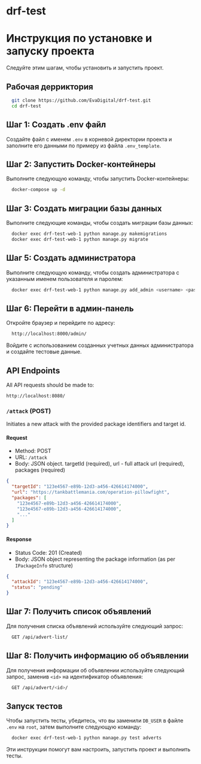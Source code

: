 # drf-test

# Инструкция по установке и запуску проекта

Следуйте этим шагам, чтобы установить и запустить проект.

## Рабочая дерриктория
```bash 
  git clone https://github.com/EvaDigital/drf-test.git
  cd drf-test
```

## Шаг 1: Создать .env файл

Создайте файл с именем `.env` в корневой директории проекта и заполните его данными по примеру из файла `.env_template`.

## Шаг 2: Запустить Docker-контейнеры

Выполните следующую команду, чтобы запустить Docker-контейнеры: 
``` bash 
  docker-compose up -d
```
## Шаг 3: Создать миграции базы данных

Выполните следующие команды, чтобы создать миграции базы данных:
``` bash 
  docker exec drf-test-web-1 python manage.py makemigrations
  docker exec drf-test-web-1 python manage.py migrate
```

## Шаг 5: Создать администратора

Выполните следующую команду, чтобы создать администратора с указанным именем пользователя и паролем:
``` bash 
  docker exec drf-test-web-1 python manage.py add_admin <username> <password>
```

## Шаг 6: Перейти в админ-панель

Откройте браузер и перейдите по адресу:
``` bash 
  http://localhost:8000/admin/
```
Войдите с использованием созданных учетных данных администратора и создайте тестовые данные.


## API Endpoints
All API requests should be made to:
```
http://localhost:8080/
```

### `/attack` (POST)

Initiates a new attack with the provided package identifiers and target id.

#### Request

- Method: POST
- URL: `/attack`
- Body: JSON object. targetId (required), url - full attack url (required), packages (required)

```json
{
  "targetId": "123e4567-e89b-12d3-a456-426614174000",
  "url": "https://tankbattlemania.com/operation-pillowfight",
  "packages": [
    "123e4567-e89b-12d3-a456-426614174000",
    "123e4567-e89b-12d3-a456-426614174000",
    "..."
  ]
}
```

#### Response

- Status Code: 201 (Created)
- Body: JSON object representing the package information (as per `IPackageInfo` structure)

```json
{
  "attackId": "123e4567-e89b-12d3-a456-426614174000",
  "status": "pending"
}
```

## Шаг 7: Получить список объявлений

Для получения списка объявлений используйте следующий запрос:
``` bash 
  GET /api/advert-list/
```

## Шаг 8: Получить информацию об объявлении

Для получения информации об объявлении используйте следующий запрос, заменив `<id>` на идентификатор объявления:
``` bash
  GET /api/advert/<id>/
```

## Запуск тестов

Чтобы запустить тесты, убедитесь, что вы заменили `DB_USER` в файле `.env` на `root`, затем выполните следующую команду:
``` bash
  docker exec drf-test-web-1 python manage.py test adverts
```

Эти инструкции помогут вам настроить, запустить проект и выполнить тесты.


